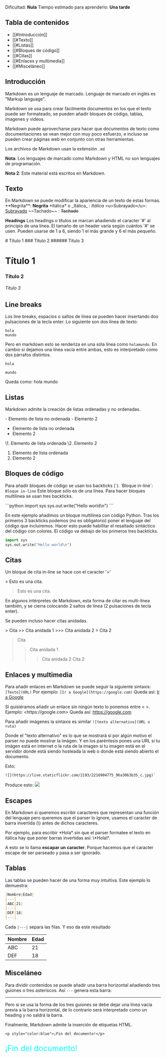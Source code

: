 Dificultad: **Nula**
Tiempo estimado para aprenderlo: **Una tarde**
## Tabla de contenidos
- [[#Introducción]]
- [[#Texto]]
- [[#Listas]]
- [[#Bloques de código]]
- [[#Citas]]
- [[#Enlaces y multimedia]]
- [[#Misceláneo]]
## Introducción

Markdown es un lenguaje de marcado.
Lenguaje de marcado en inglés es "Markup language".

Markdown se usa para crear fácilmente documentos en los que el texto puede ser formateado, se pueden añadir bloques de código, tablas, imagenes y videos.

Markdown puede aprovecharse para hacer que documentos de texto como documentaciones se vean mejor con muy poco esfuerzo, e incluso se pueden crear páginas web en conjunto con otras herramientas.

Los archivos de Markdown usan la extensión `.md`

**Nota**: Los lenguajes de marcado como Markdown y HTML no son lenguajes de programación.

**Nota 2**: Este material está escritos en Markdown.
## Texto
En Markdown se puede modificar la apariencia de un texto de estas formas.
\*\*Negrita\*\*: **Negrita**
\*Itálica\* o \_Itálica\_ :  *Itálica*
\<u>Subrayado\</u>: <u>Subrayado</u>
\~\~Tachado\~\~ : ~~Tachado~~

**Headings**
Los headings o títulos se marcan añadiendo el caracter '#' al principio de una línea.
El tamaño de un header varía según cuántos '#' se usen. Pueden usarse de 1 a 6, siendo 1 el más grande y 6 el más pequeño.

\# Título 1
\### Título 2
\###### Título 3
# Título 1
### Título 2
###### Título 3

## Line breaks
Los line breaks, espacios o saltos de línea se pueden hacer insertando dos pulsaciones de la tecla enter.
Lo siguiente son dos línea de texto:
```
hola
mundo
```
Pero en markdown esto se renderiza en una sóla línea como `holamundo`.
En cambio si dejamos una línea vacía entre ambas, esto es interpretado como dos párrafos distintos.

```
hola

mundo
```

Queda como:
hola
mundo

## Listas
Markdown admite la creación de listas ordenadas y no ordenadas.

\- Elemento de lista no ordenada
\- Elemento 2

- Elemento de lista no ordenada
- Elemento 2

\1. Elemento de lista ordenada
\2. Elemento 2

1. Elemento de lista ordenada
2. Elemento 2

## Bloques de código
Para añadir bloques de código se usan los backticks (\`).
\`Bloque in-line\`: `Bloque in-line`
Este bloque sólo es de una línea. Para hacer bloques multilínea se usan tres backticks.

\`\`\`python
import sys
sys.out.write("Hello world\n")
\`\`\`

En este ejemplo añadimos un bloque multilínea con código Python. Tras los primeros 3 backticks podemos (no es obligatorio) poner el lenguaje del código que incluiremos. Hacer esto puede habilitar el resaltado sintáctico del código con colores. El código va debajo de los primeros tres backticks.

```python
import sys
sys.out.write("Hello world\n")
```

## Citas
Un bloque de cita in-line se hace con el caracter '>'

\> Esto es una cita.
> Esto es una cita.

En algunos intérpretes de Markdown, esta forma de citar es multi-línea también, y se cierra colocando 2 saltos de línea (2 pulsaciones de tecla enter).

Se pueden incluso hacer citas anidadas.

\> Cita
\>\> Cita anidada 1
\>\>\> Cita anidada 2
\>  Cita 2

> Cita
>> Cita anidada 1
>>> Cita anidada 2
> Cita 2

## Enlaces y multimedia
Para añadir enlaces en Markdown se puede seguir la siguiente sintaxis: `[Texto](URL)`
Por ejemplo: 
`[Ir a Google](https://google.com)`
Queda así: [Ir a Google](https://google.com)

Si quisiéramos añadir un enlace sin ningún texto lo ponemos entre \< >.
Ejemplo: \<https:\//google.com\>
Queda así: <https://google.com>

Para añadir imágenes la sintaxis es similar
`![texto alternativo](URL o ruta)`

Donde el "texto alternativo" es lo que se mostrará si por algún motivo el parser no puede mostrar la imágen. Y en los paréntesis pones una URL si tu imágen está en internet o la ruta de la imagen si tu imagen está en el servidor donde está siendo hosteada la web o donde está siendo abierto el documento.

Esto:
```
![](https://live.staticflickr.com/2193/2216904775_96a3063b35_c.jpg)`
```

Produce esto:
![](https://live.staticflickr.com/2193/2216904775_96a3063b35_c.jpg)


## Escapes
En Markdown si queremos escribir caracteres que representan una función del lenguaje pero queremos que el parser lo ignore, usamos el caracter de barra invertida (\\) antes de dichos caracteres.

Por ejemplo, para escribir \*Hola\* sin que el parser formatee el texto en itálica hay que poner barras invertidas así: \\\*Hola\\\*.

A esto se lo llama **escapar un caracter**. Porque hacemos que el caracter escape de ser parseado y pasa a ser ignorado.
## Tablas
Las tablas se pueden hacer de una forma muy intuitiva.
Este ejemplo lo demuestra:
```markdown
|Nombre|Edad|
|---|
|ABC|21|
|---|
|DEF|18|
|---|
```
Cada `|---|` separa las filas. Y eso da este resultado

| Nombre | Edad |
| ------ | ---- |
| ABC    | 21   |
| DEF    | 18   |

## Misceláneo
Para dividir contenidos se puede añadir una barra horizontal añadiendo tres guiones o tres asteriscos.
Así `---` genera esta barra:

---

Pero si se usa la forma de los tres guiones se debe dejar una línea vacía previa a la barra horizontal, de lo contrario será interpretado como un heading y no saldrá la barra.

Finalmente, Markdown admite la inserción de etiquetas HTML.

```HMTL
<p style="color:blue">¡Fin del documento!</p>
```

<p style="color:cyan;font-size:25px">¡Fin del documento!</p>

